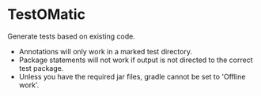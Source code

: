 # TestOMatic
Generate tests based on existing code.

- Annotations will only work in a marked test directory.
- Package statements will not work if output is not directed to the correct test package.
- Unless you have the required jar files, gradle cannot be set to 'Offline work'.